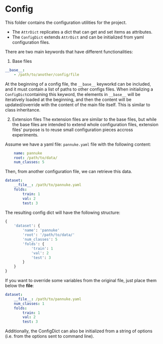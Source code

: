 # Config

This folder contains the configuration utilities for the project.

- The ```AttrDict``` replicates a dict that can get and set items as attributes.
- The ```ConfigDict``` extends ```AttrDict``` and can be initialized from yaml configuration files.

There are two main keywords that have different functionalities:


1. Base files

```yaml
__base__:
    - /path/to/another/config/file
```
At the beginning of a config file, the ```__base__``` keyworkd can be included, and it must contain a list of paths to other configs files. When initializing a ```ConfigDict```containing this keyword, the elements in ```__base__``` will be iteratively loaded at the beginning, and then the content will be updated/override with the content of the main file itself. This is similar to class inheritance.

2. Extension files
The extension files are similar to the base files, but while the base files are intended to extend whole configuration files, extension files' purpose is to reuse small configuration pieces accross experiments.

Assume we have a yaml file: ```pannuke.yaml``` file with the following content:
```yaml
    name: pannuke
    root: /path/to/data/
    num_classes: 5
```

Then, from another configuration file, we can retrieve this data.
```yaml
dataset:
    __file__: /path/to/pannuke.yaml
    folds:
        train: 1
        val: 2
        test: 3
```

The resulting config dict will have the following structure:

```python
{
    'dataset': {
        'name': 'pannuke'
        'root': '/path/to/data/'
        'num_classes': 5
        'folds': {
            'train': 1
            'val': 2
            'test': 3
        }
    }
}
```

If you want to override some variables from the original file, just place them below the __file__:
```yaml
dataset:
    __file__: /path/to/pannuke.yaml
    num_classes: 1
    folds:
        train: 1
        val: 2
        test: 3
```

Additionally, the ConfigDict can also be initialized from a string of options (i.e. from the options sent to command line).


